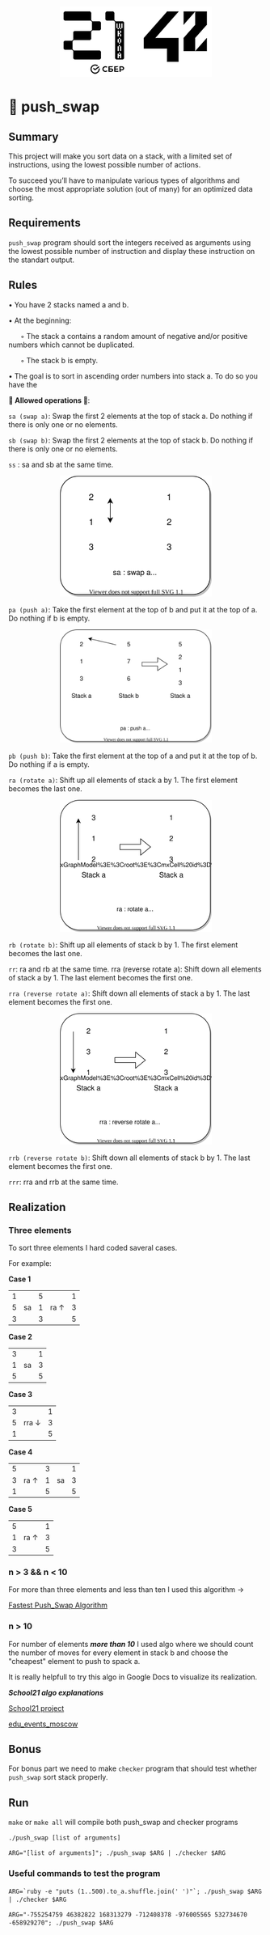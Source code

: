 <div align="center" max-width="300px">
	<img src="imgs/21_42_logos.png" alight="center">
</div>

# 🔢 push_swap

## Summary

This project will make you sort data on a stack, with a limited set of instructions, using the lowest possible number of actions. 

To succeed you’ll have to manipulate various types of algorithms and choose the most appropriate solution (out of many) for an optimized data sorting.

## Requirements

<code>push_swap</code> program should sort the integers received as arguments using the lowest possible number of instruction and display these instruction on the standart output.

## Rules

• You have 2 stacks named a and b.

• At the beginning:

&nbsp;&nbsp;&nbsp;&nbsp;&nbsp;&nbsp;◦ The stack a contains a random amount of negative and/or positive numbers which cannot be duplicated.

&nbsp;&nbsp;&nbsp;&nbsp;&nbsp;&nbsp;◦ The stack b is empty.

• The goal is to sort in ascending order numbers into stack a. To do so you have the

<b>🔁 Allowed operations 🔁</b>:

<code>sa (swap a)</code>: Swap the first 2 elements at the top of stack a. Do nothing if there is only one or no elements.

<code>sb (swap b)</code>: Swap the first 2 elements at the top of stack b.
Do nothing if there is only one or no elements.

<code>ss</code> : sa and sb at the same time.

<div align="center" style="max-width: 300px; margin: 0 auto">
	<img src="imgs/sa.svg" max-width="100%" max-height="100%">
</div>

<!-- |             |             |
| :---        | :---        |
| 2           | 1           |
| 1           | 2           |
| 3           | 3           |
| **stack a** | **stack a** | -->

<code>pa (push a)</code>: Take the first element at the top of b and put it at the top of a. Do nothing if b is empty.

<div align="center" style="max-width: 300px; margin: 0 auto">
	<img src="imgs/pa.svg" max-width="100%" max-height="100%">
</div>

<code>pb (push b)</code>: Take the first element at the top of a and put it at the top of b. Do nothing if a is empty.

<code>ra (rotate a)</code>: Shift up all elements of stack a by 1.
The first element becomes the last one.

<div align="center" style="max-width: 300px; margin: 0 auto">
	<img src="imgs/ra.svg" max-width="100%" max-height="100%">
</div>

<code>rb (rotate b)</code>: Shift up all elements of stack b by 1.
The first element becomes the last one.

<code>rr</code>: ra and rb at the same time.
rra (reverse rotate a): Shift down all elements of stack a by 1. The last element becomes the first one.

<code>rra (reverse rotate a)</code>: Shift down all elements of stack a by 1. The last element becomes the first one.

<div align="center" style="max-width: 300px; margin: 0 auto">
	<img src="imgs/rra.svg" max-width="100%" max-height="100%">
</div>

<code>rrb (reverse rotate b)</code>: Shift down all elements of stack b by 1. The last element becomes the first one.

<code>rrr</code>: rra and rrb at the same time.

## Realization

### Three elements

To sort three elements I hard coded saveral cases.

For example:

<b>Case 1</b>

|     |     |     |      |     |
| --- | --- | --- | ---  | --- |
| 1   |     | 5   |      | 1   |
| 5   | sa  | 1   | ra ↑ | 3   |
| 3   |     | 3   |      | 5   |

<b>Case 2</b>

|     |     |     |
| --- | --- | --- |
| 3   |     | 1   |
| 1   | sa  | 3   |
| 5   |     | 5   |

<b>Case 3</b>

|     |       |     |
| --- | ---   | --- |
| 3   |       | 1   |
| 5   | rra ↓ | 3   |
| 1   |       | 5   |

<b>Case 4</b>

|     |       |     |     |     |
| --- | ---   | --- | --- | --- |
| 5   |       | 3   |     | 1   |
| 3   | ra ↑  | 1   | sa  | 3   |
| 1   |       | 5   |     | 5   |

<b>Case 5</b>

|     |      |     |
| --- | ---  | --- |
| 5   |      | 1   |
| 1   | ra ↑ | 3   |
| 3   |      | 5   |

### n > 3 && n < 10

For more than three elements and less than ten I used this algorithm -> 

[Fastest Push_Swap Algorithm](https://zainab-dnaya.medium.com/fastest-push-swap-algorithm-2f510028602b)

### n > 10

For number of elements ***more than 10*** I used algo where we should count the number of moves for every element in stack b and choose the "cheapest" element to push to spack a.

It is really helpfull to try this algo in Google Docs to visualize its realization.

***School21 algo explanations***

[School21 project](https://www.youtube.com/watch?v=xp4DUxGUggU)

[edu_events_moscow](https://www.youtube.com/watch?v=KeDXVukgd9g)

## Bonus

For bonus part we need to make <code>checker</code> program that should test whether <code>push_swap</code> sort stack properly.

## Run

<code>make</code> or <code>make all</code> will compile both push_swap and checker programs

```
./push_swap [list of arguments]
```
```
ARG="[list of arguments]"; ./push_swap $ARG | ./checker $ARG
```

### Useful commands to test the program

```
ARG=`ruby -e "puts (1..500).to_a.shuffle.join(' ')"`; ./push_swap $ARG | ./checker $ARG
```

```
ARG="-755254759 46382822 168313279 -712408378 -976005565 532734670 -658929270"; ./push_swap $ARG
```
